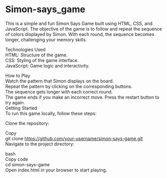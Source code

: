 # Simon-says_game
This is a simple and fun Simon Says Game built using HTML, CSS, and JavaScript. The objective of the game is to follow and repeat the sequence of colors displayed by Simon. With each round, the sequence becomes longer, challenging your memory skills.<br>

Technologies Used<br>
HTML: Structure of the game.<br>
CSS: Styling of the game interface.<br>
JavaScript: Game logic and interactivity.<br>

How to Play<br>
Watch the pattern that Simon displays on the board.<br>
Repeat the pattern by clicking on the corresponding buttons.<br>
The sequence gets longer with each correct round.<br>
The game ends if you make an incorrect move. Press the restart button to try again.
<br>
Getting Started<br>
To run this game locally, follow these steps:<br>

Clone the repository:<br>


Copy <br>
git clone https://github.com/your-username/simon-says-game.git<br>
Navigate to the project directory:<br>

bash<br>
Copy code<br>
cd simon-says-game<br>
Open index.html in your browser to start playing.<br>

